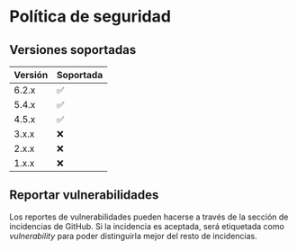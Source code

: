 # Política de seguridad

## Versiones soportadas

| Versión | Soportada          |
| ------- | ------------------ |
| 6.2.x   | :white_check_mark: |
| 5.4.x   | :white_check_mark: |
| 4.5.x   | :white_check_mark: |
| 3.x.x   | :x:                |
| 2.x.x   | :x:                |
| 1.x.x   | :x:                |

## Reportar vulnerabilidades

Los reportes de vulnerabilidades pueden hacerse a través de la sección de incidencias de GitHub. Si la incidencia es aceptada, será etiquetada como *vulnerability* para poder distinguirla mejor del resto de incidencias.

